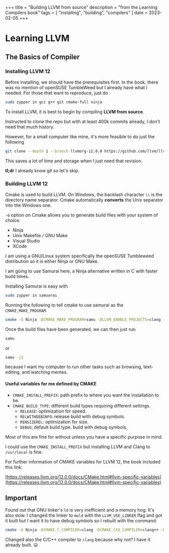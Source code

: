 +++
title = "Building LLVM from source"
description = "from the Learning Compilers book"
tags = [
  "installing",
  "building",
  "compilers"
]
date = 2023-02-05
+++

# Learning LLVM

## The Basics of Compiler

### Installing LLVM 12

Before installing, we should have the prerequisites first. In the book, there was no mention of
openSUSE TumbleWeed but I already have what I needed. For those that want to reproduce, just do

```sh
sudo zypper in gcc g++ git cmake-full ninja
```

To install LLVM, it is best to begin by compiling **LLVM from source**.

Instructed to clone the repo but with at least 400k commits already, I don't need
that much history.

However, for a small computer like mine, it's more feasible to do just the following

```sh
git clone --depth 1 --branch llvmorg-12.0.0 https://github.com/llvm/llvm-project.git
```

This saves a lot of time and storage when I just need that revision.

**tl;dr** I already know git so let's skip.

### Building LLVM 12

Cmake is used to build LLVM. On Windows, the backlash character `\\` is the directory
name separator. Cmake automatically **converts** the Unix separator into the Windows one.

`-G` option on Cmake allows you to generate build files with your system of choice.

- Ninja
- Unix Makefile / GNU Make
- Visual Studio
- XCode

I am using a GNU/Linux system specifically the openSUSE Tumbleweed distribution so it is either
Ninja or GNU Make.

I am going to use Samurai here, a Ninja alternative written in C with faster build times.

Installing Samurai is easy with

```sh
sudo zypper in samuarai
```

Running the following to tell cmake to use samurai as the `CMAKE_MAKE_PROGRAM`.

```sh
cmake -G Ninja -DCMAKE_MAKE_PROGRAM=samu -DLLVM_ENABLE_PROJECTS=clang -DLLVM_CCACHE_BUILD=1 ../llvm
```

Once the build files have been generated, we can then just run 

```sh
samu
```

or

```sh
samu -j2
```

because I want my computer to run other tasks such as browsing, text-editing, and
watching memes.

#### Useful variables for me defined by CMAKE

- `CMAKE_INSTALL_PREFIX`: path prefix to where you want the installation to be.
- `CMAKE_BUILD_TYPE`: different build types requiring different settings.
  - `RELEASE`: optimization for speed.
  - `RELWITHDEBINFO`: release build with debug symbols.
  - `MINSIZEREL`: optimization for size.
  - `DEBUG`: default build type. build with debug symbols.

Most of this are fine for without unless you have a specific purpose in mind.

I could use the `CMAKE_INSTALL_PREFIX` but installing LLVM and Clang to `/usr/local` is fine.

For further information of CMAKE variables for LLVM 12, the book included this link:

[https://releases.llvm.org/12.0.0/docs/CMake.html#llvm-specific-variables](https://releases.llvm.org/12.0.0/docs/CMake.html#llvm-specific-variables)

## Important

Found out that GNU linker's `ld` is very inefficient and a memory hog. It's also slow. I changed the linker to `mold` with the `LLVM_USE_LINKER` flag and got
it built but I want it to have debug symbols so I rebuilt with the command:

```sh
cmake -G Ninja -DCMAKE_C_COMPILER=clang -DCMAKE_CXX_COMPILER=clang++ -DCMAKE_MAKE_PROGRAM=samu -DCMAKE_BUILD_TYPE=RelWithDebInfo -DLLVM_USE_LINKER=mold -D LLVM_ENABLE_PROJECTS=clang -DLLVM_CCACHE_BUILD=1 ../llvm
```

Changed also the C/C++ compiler to `clang` because why not? I have it already built. 😛


